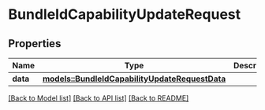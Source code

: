 # BundleIdCapabilityUpdateRequest

## Properties

Name | Type | Description | Notes
------------ | ------------- | ------------- | -------------
**data** | [**models::BundleIdCapabilityUpdateRequestData**](BundleIdCapabilityUpdateRequest_data.md) |  | 

[[Back to Model list]](../README.md#documentation-for-models) [[Back to API list]](../README.md#documentation-for-api-endpoints) [[Back to README]](../README.md)


